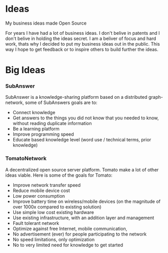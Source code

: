 # Ideas
My business ideas made Open Source

For years I have had a lot of business ideas.
I don't belive in patents and I don't belive in holding the ideas secret.
I am a beliver of focus and hard work, thats why I decided to put my business ideas out in the public.
This way I hope to get feedback or to inspire others to build further the ideas.


# Big Ideas

### SubAnswer
SubAnswer is a knowledge-sharing platform based on a distributed graph-network, some of SubAnswers goals are to:
* Connect knowledge
* Get answers to the things you did not know that you needed to know, without reading duplicate information
* Be a learning platform
* Improve programming speed
* Educate based knowledge level (word use / technical terms, prior knowledge) 

### TomatoNetwork
A decentralized open source server platform. Tomato make a lot of other ideas viable.
Here is some of the goals for Tomato:
* Improve network transfer speed
* Reduce mobile device cost
* Low power consumption
* Improve battery time on wireless/mobile devices (on the magnitude of over 1000x compared to existing solution)
* Use simple low cost existing hardware
* Use existing infrastructure, with an addition layer and management
* Fault tolerant network
* Optimize against free Internet, mobile communication,
* No advertisement (ever) for people participating to the network
* No speed limitations, only optimization
* No to very limited need for knowledge to get started
